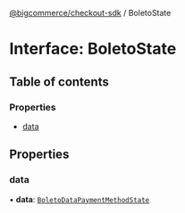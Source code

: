 [@bigcommerce/checkout-sdk](../README.md) / BoletoState

# Interface: BoletoState

## Table of contents

### Properties

- [data](BoletoState.md#data)

## Properties

### data

• **data**: [`BoletoDataPaymentMethodState`](BoletoDataPaymentMethodState.md)
